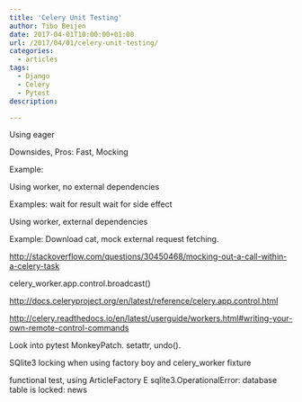```yaml
---
title: 'Celery Unit Testing'
author: Tibo Beijen
date: 2017-04-01T10:00:00+01:00
url: /2017/04/01/celery-unit-testing/
categories:
  - articles
tags:
  - Django
  - Celery
  - Pytest
description: 

---
```


Using eager

Downsides,
Pros: Fast, Mocking

Example:


Using worker, no external dependencies

Examples:
wait for result
wait for side effect



Using worker, external dependencies

Example: Download cat, mock external request fetching.




http://stackoverflow.com/questions/30450468/mocking-out-a-call-within-a-celery-task

celery_worker.app.control.broadcast()

http://docs.celeryproject.org/en/latest/reference/celery.app.control.html

http://celery.readthedocs.io/en/latest/userguide/workers.html#writing-your-own-remote-control-commands


Look into pytest MonkeyPatch. setattr, undo().



SQlite3 locking when using factory boy and celery_worker fixture

functional test, using ArticleFactory
E       sqlite3.OperationalError: database table is locked: news
